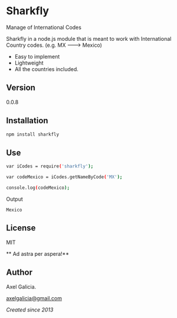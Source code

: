 Sharkfly
========

Manage of International Codes



Sharkfly in a node.js module that is meant to work with International Country codes. (e.g. MX ---> Mexico)

  - Easy to implement
  - Lightweight
  - All the countries included.


Version
----

0.0.8


Installation
--------------

```sh
npm install sharkfly
```

Use
---------------

```sh
var iCodes = require('sharkfly');

var codeMexico = iCodes.getNameByCode('MX');

console.log(codeMexico);
```

Output

    Mexico

License
----
MIT


** Ad astra per aspera!**

Author
---------------

Axel Galicia.

axelgalicia@gmail.com

*Created since 2013*
